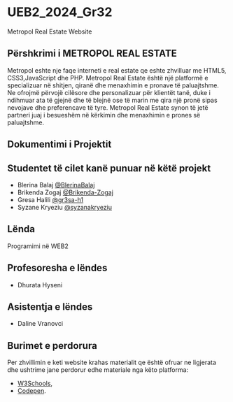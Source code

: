 # UEB2_2024_Gr32
Metropol Real Estate Website 

## Përshkrimi i METROPOL REAL ESTATE 
Metropol eshte nje faqe interneti e real estate qe eshte zhvilluar  me HTML5, CSS3,JavaScript dhe PHP.
Metropol Real Estate është një platformë e specializuar në shitjen, qiranë dhe menaxhimin e pronave të paluajtshme. Ne ofrojmë përvojë cilësore dhe personalizuar për klientët tanë, duke i ndihmuar ata të gjejnë dhe të blejnë ose të marin me  qira një pronë sipas nevojave dhe preferencave të tyre. 
Metropol Real Estate synon të jetë partneri juaj i besueshëm në kërkimin dhe menaxhimin e prones së paluajtshme.

## Dokumentimi i Projektit 

## Studentet të cilet kanë punuar në këtë projekt
- Blerina Balaj [@BlerinaBalaj](https://github.com/BlerinaBalaj) 
- Brikenda Zogaj [@Brikenda-Zogaj](https://github.com/Brikenda-Zogaj)
- Gresa Halili [@gr3sa-h1](https://github.com/gr3sa-h1)
- Syzane Kryeziu [@syzanakryeziu](https://github.com/syzanakryeziu)

## Lënda
Programimi në WEB2 

## Profesoresha e lëndes
- Dhurata Hyseni

## Asistentja e lëndes
- Daline Vranovci

## Burimet e perdorura

Per zhvillimin e keti website krahas materialit qe është ofruar ne ligjerata dhe ushtrime jane perdorur edhe materiale nga këto platforma:

- [W3Schools](https://www.w3schools.com/),
- [Codepen](https://codepen.io).